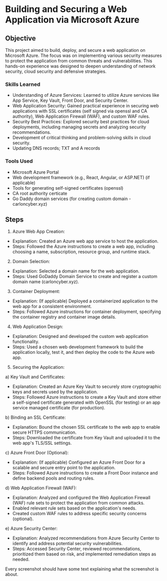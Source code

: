 # Building and Securing a Web Application via Microsoft Azure

## Objective

This project aimed to build, deploy, and secure a web application on Microsoft Azure. The focus was on implementing various security measures to protect the application from common threats and vulnerabilities. This hands-on experience was designed to deepen understanding of network security, cloud security and defensive strategies.

### Skills Learned

- Understanding of Azure Services: Learned to utilize Azure services like App Service, Key Vault, Front Door, and Security Center.
- Web Application Security: Gained practical experience in securing web applications with SSL certificates (self signed via openssl and CA authority), Web Application Firewall (WAF), and custom WAF rules.
- Security Best Practices: Explored security best practices for cloud deployments, including managing secrets and analyzing security recommendations.
- Development of critical thinking and problem-solving skills in cloud security.
- Updating DNS records; TXT and A records

### Tools Used
- Microsoft Azure Portal
- Web development framework (e.g., React, Angular, or ASP.NET) (if applicable)
- Tools for generating self-signed certificates (openssl)
- CA root authority certicate
- Go Daddy domain services (for creating custom domain - carloncyber.xyz)


## Steps

1) Azure Web App Creation:

- Explanation: Created an Azure web app service to host the application.
- Steps: Followed the Azure instructions to create a web app, including choosing a name, subscription, resource group, and runtime stack.

2) Domain Selection:

- Explanation: Selected a domain name for the web application.
- Steps: Used GoDaddy Domain Service to create and register a custom domain name (carloncyber.xyz).

3) Container Deployment:

- Explanation: (If applicable) Deployed a containerized application to the web app for a consistent environment.
- Steps: Followed Azure instructions for container deployment, specifying the container registry and container image details.

4) Web Application Design:

- Explanation: Designed and developed the custom web application functionality.
- Steps: Used a chosen web development framework to build the application locally, test it, and then deploy the code to the Azure web app.

5) Securing the Application:
   
a) Key Vault and Certificates:
- Explanation: Created an Azure Key Vault to securely store cryptographic keys and secrets used by the application.
- Steps: Followed Azure instructions to create a Key Vault and store either a self-signed certificate generated with OpenSSL (for testing) or an app service managed certificate (for production).

b) Binding an SSL Certificate:
- Explanation: Bound the chosen SSL certificate to the web app to enable secure HTTPS communication.
- Steps: Downloaded the certificate from Key Vault and uploaded it to the web app's TLS/SSL settings.

c) Azure Front Door (Optional):
- Explanation: (If applicable) Configured an Azure Front Door for a scalable and secure entry point to the application.
- Steps: Followed Azure instructions to create a Front Door instance and define backend pools and routing rules.

d) Web Application Firewall (WAF):
- Explanation: Analyzed and configured the Web Application Firewall (WAF) rule sets to protect the application from common attacks.
- Enabled relevant rule sets based on the application's needs.
- Created custom WAF rules to address specific security concerns (optional).

e) Azure Security Center:
- Explanation: Analyzed recommendations from Azure Security Center to identify and address potential security vulnerabilities.
- Steps: Accessed Security Center, reviewed recommendations, prioritized them based on risk, and implemented remediation steps as needed.

Every screenshot should have some text explaining what the screenshot is about.

